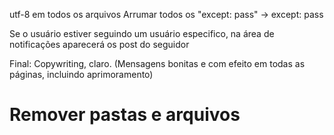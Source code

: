 <!-- # [ ] - Colocar data de aniversário no person.py -->
<!-- # [ ] - Colocar dados do person.py no database -->
<!-- Limitar o número de caracteres da senha e nome de usuário -->
<!-- Ir para a área de Search -->
<!-- Atualizar variáveis em português -->
<!-- Resolver o problema dos caracteres especiais -->
utf-8 em todos os arquivos
Arrumar todos os "except: pass" -> except:
pass

Se o usuário estiver seguindo um usuário especifico, na área de notificações aparecerá os post do seguidor






























Final: Copywriting, claro. (Mensagens bonitas e com efeito em todas as páginas, incluindo aprimoramento)










# Remover pastas e arquivos
<!-- pasta = 'teste'
try:
    os.rmdir(pasta)
    print(f"Pasta '{pasta}' removida com sucesso.")
except:
    pass

---

arquivo = 'teste.txt'
try:
    os.remove(arquivo)
    print(f"Arquivo '{arquivo}' removido com sucesso.")
except:
    pass -->
